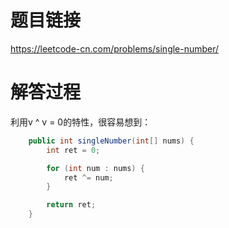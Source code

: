 # 题目链接
https://leetcode-cn.com/problems/single-number/

# 解答过程
利用v ^ v = 0的特性，很容易想到：

```java
	public int singleNumber(int[] nums) {
		int ret = 0;

		for (int num : nums) {
			ret ^= num;
		}

		return ret;
	}
```	